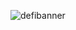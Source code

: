 ![defibanner](https://user-images.githubusercontent.com/3662109/109398849-226f3980-78f4-11eb-972e-5c921a6fc663.jpeg)

